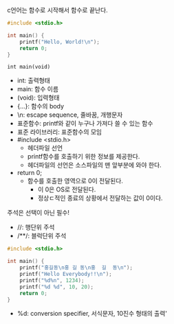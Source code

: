 c언어는 함수로 시작해서 함수로 끝난다.

```c
#include <stdio.h>

int main() {
    printf("Hello, World!\n");
    return 0;
}
```

`int main(void)`
- int: 출력형태
- main: 함수 이름
- (void): 입력형태
- {...}: 함수의 body
- \n: escape sequence, 줄바꿈, 개행문자
- 표준함수: printf와 같이 누구나 가져다 쓸 수 있는 함수
- 표준 라이브러리: 표준함수의 모임
- #include <stdio.h>
  - 헤더파일 선언
  - printf함수를 호출하기 위한 정보를 제공한다.
  - 헤더파일의 선언은 소스파일의 맨 앞부분에 와야 한다.
- return 0;
  - 함수를 호출한 영역으로 0이 전달된다.
    - 이 0은 OS로 전달된다.
    - 정상ㄷ적인 종료의 상황에서 전달하는 값이 0이다.


주석은 선택이 아닌 필수!
 - //: 행단위 주석
 - /**/: 블럭단위 주석

```c
#include <stdio.h>

int main() {
    printf("홍길동\n홍 길 동\n홍  길  동\n");
    printf("Hello Everybody!!\n");
    printf("%d%n", 1234);
    printf("%d %d", 10, 20);
    return 0;
}
```
- %d: conversion specifier, 서식문자, 10진수 형태의 출력'

